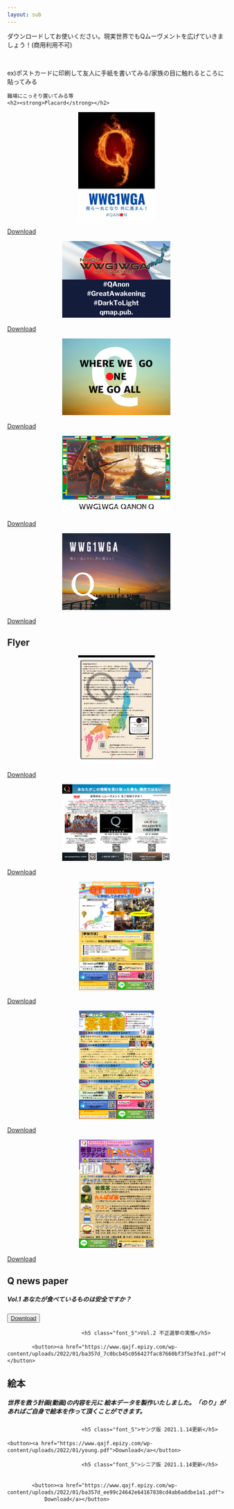 ```yaml
---
layout: sub
---
```

ダウンロードしてお使いください。現実世界でもQムーヴメントを広げていきましょう！
​(商用利用不可)

​

​ex)ポストカードに印刷して友人に手紙を書いてみる/家族の目に触れるところに貼ってみる

    職場にこっそり置いてみる等
    <h2><strong>Placard</strong></h2>
<div class="postcard">
    <div class="box">
    <div class="imga" style="text-align:center;">
    <img src="images/post1.jpg"></div><p class="but"><a href="https://www.qajf.epizy.com/?page_id=1539"><span>Download</span></a></p></div>
    <div class="box">
    <div class="imga" style="text-align:center;">
    <img src="images/post2.jpg"></div><p class="but"><a href="https://www.qajf.epizy.com/?page_id=1540"><span>Download</span></a></p></div>
    <div class="box">
    <div class="imga" style="text-align:center;">
    <img src="images/post3.jpg"></div><p class="but"><a href="https://www.qajf.epizy.com/?page_id=1541"><span>Download</span></a></p></div>
    <div class="box">
    <div class="imga" style="text-align:center;">
    <img src="images/post4.jpg"></div><p class="but"><a href="https://www.qajf.epizy.com/?page_id=1623"><span>Download</span></a></p></div>
    <div class="box">
    <div class="imga" style="text-align:center;">
    <img src="images/post5.jpg"></div><p class="but"><a href="https://www.qajf.epizy.com/?page_id=1626"><span>Download</span></a></p></div>
<h2><strong>Flyer</strong></h2>
	<div class="postcard">
    <div class="box">
    <div class="imga" style="text-align:center;">
    <img src="images/flyer1.jpg"></div><p class="but"><a href="https://www.qajf.epizy.com/?page_id=1636"><span>Download</span></a></p></div>
    <div class="box">
    <div class="imga" style="text-align:center;">
    <img src="images/flyer2.jpg"></div><p class="but"><a href="https://www.qajf.epizy.com/?page_id=1644"><span>Download</span></a></p></div>
    <div class="box">
    <div class="imga" style="text-align:center;">
    <img src="images/flyer3.jpg"></div><p class="but"><a href="https://www.qajf.epizy.com/?page_id=1642"><span>Download</span></a></p></div>
	<div class="box">
    <div class="imga" style="text-align:center;">
    <img src="images/flyer4.jpg"></div><p class="but"><a href="https://www.qajf.epizy.com/?page_id=1638"><span>Download</span></a></p></div>
    <div class="box">
    <div class="imga" style="text-align:center;">
    <img src="images/flyer5.jpg"></div><p class="but"><a href="https://www.qajf.epizy.com/?page_id=1640"><span>Download</span></a></p></div>
    			<h2><strong>Q news paper</strong></h2>		
							<h5 class="font_5">Vol.1 あなたが食べているものは安全ですか？</h5>								<button><a href="https://www.qajf.epizy.com/wp-content/uploads/2022/01/ba357d_aef06d95d3f14ab0a85fef2d01ed3a3d1.pdf">Download</a></button>
		
							<h5 class="font_5">Vol.2 不正選挙の実態</h5>						
				
			<button><a href="https://www.qajf.epizy.com/wp-content/uploads/2022/01/ba357d_7c0bcb45c056427fac87660bf3f5e3fe1.pdf">Download</a></button>
						
<h2><strong>絵本</strong></h2>

<h5 class="font_5">世界を救う計画(動画)の内容を元に 絵本データを製作いたしました。「のり」があればご自身で絵本を作って頂くことができます。</h5>

							<h5 class="font_5">ヤング版 2021.1.14更新</h5>						
				
	<button><a href="https://www.qajf.epizy.com/wp-content/uploads/2022/01/young.pdf">Download</a></button>
						
							<h5 class="font_5">シニア版 2021.1.14更新</h5>						
				
					
			<button><a href="https://www.qajf.epizy.com/wp-content/uploads/2022/01/ba357d_ee99c24642e64167838cd4ab6addbe1a1.pdf">
				Download</a></button>
		

